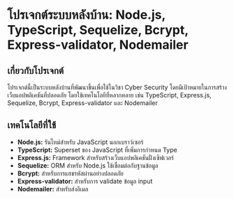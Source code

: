 # โปรเจกต์ระบบหลังบ้าน: Node.js, TypeScript, Sequelize, Bcrypt, Express-validator, Nodemailer

## เกี่ยวกับโปรเจกต์
โปรเจกต์นี้เป็นระบบหลังบ้านที่พัฒนาขึ้นเพื่อใช้ในวิชา Cyber Security โดยมีเป้าหมายในการสร้างเว็บแอปพลิเคชันที่ปลอดภัย โดยใช้เทคโนโลยีที่หลากหลาย เช่น TypeScript, Express.js, Sequelize, Bcrypt, Express-validator และ Nodemailer

## เทคโนโลยีที่ใช้
* **Node.js:** รันไทม์สำหรับ JavaScript นอกเบราว์เซอร์
* **TypeScript:** Superset ของ JavaScript ที่เพิ่มการกำหนด Type
* **Express.js:** Framework สำหรับสร้างเว็บแอปพลิเคชันฝั่งเซิฟเวอร์
* **Sequelize:** ORM สำหรับ Node.js ใช้เชื่อมต่อกับฐานข้อมูล
* **Bcrypt:** สำหรับการแฮชรหัสผ่านอย่างปลอดภัย
* **Express-validator:** สำหรับการ validate ข้อมูล input
* **Nodemailer:** สำหรับส่งอีเมล
